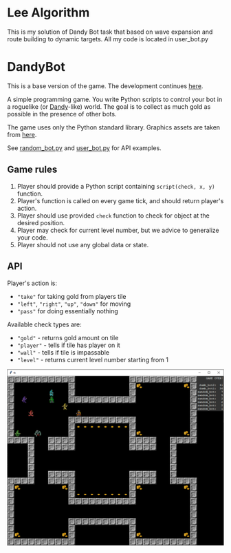 # Lee Algorithm

This is my solution of Dandy Bot task that based on wave expansion and route building to dynamic targets.
All my code is located in user_bot.py


# DandyBot

This is a base version of the game. The development continues [here](https://github.com/Frovu/DandyBot).

А simple programming game. You write Python scripts to control your bot in a roguelike (or [Dandy](https://en.wikipedia.org/wiki/Dandy_(video_game))-like) world. The goal is to collect as much gold as possible in the presence of other bots.

The game uses only the Python standard library. Graphics assets are taken from [here](https://opengameart.org/content/dungeon-crawl-32x32-tiles-supplemental).

See [random_bot.py](random_bot.py) and [user_bot.py](user_bot.py) for API examples.

## Game rules

1. Player should provide a Python script containing `script(check, x, y)` function.
1. Player's function is called on every game tick, and should return player's action.
1. Player should use provided `check` function to check for object at the desired position.
1. Player may check for current level number, but we advice to generalize your code.
1. Player should not use any global data or state.

## API
Player's action is:
+ `"take"` for taking gold from players tile
+ `"left"`, `"right"`, `"up"`, `"down"` for moving
+ `"pass"` for doing essentially nothing

Available check types are:
+ `"gold"` - returns gold amount on tile
+ `"player"` - tells if tile has player on it
+ `"wall"` - tells if tile is impassable
+ `"level"` - returns current level number starting from 1

![screenshot](screenshot.png)
